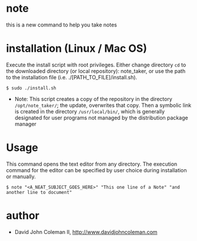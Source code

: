 # note

this is a new command to help you take notes

# installation (Linux / Mac OS)

Execute the install script with root privileges. Either change directory `cd`
to the downloaded directory (or local repository): note_taker, or use the
path to the installation file (i.e. ./[PATH_TO_FILE]/install.sh).

```
$ sudo ./install.sh
```

- Note: This script creates a copy of the repository in the directory
`/opt/note_taker/`; the update, overwrites that copy. Then a symbolic link
is created in the directory `/usr/local/bin/`, which is generally
designated for user programs not managed by the distribution package manager

# Usage
This command opens the text editor from any directory. The execution
command for the editor can be specified by user choice during installation or manually.

```
$ note "<A_NEAT_SUBJECT_GOES_HERE>" "This one line of a Note" "and another line to document"
```

# author

- David John Coleman II, http://www.davidjohncoleman.com
